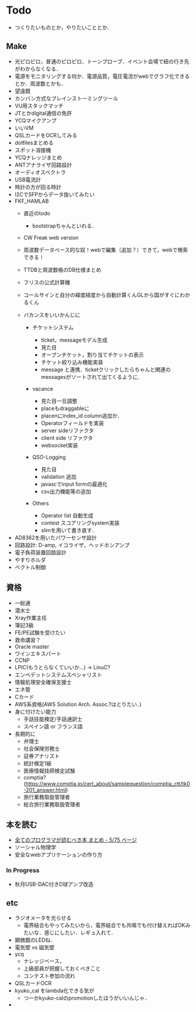 # Todo
  - つくりたいものとか，やりたいこととか．

## Make
  - 光ピロピロ，普通のピロピロ．トーンプローブ．イベント会場で紐の行き先がわからなくなる．
  - 電源をモニタリングする何か．電源品質，電圧電流がwebでグラフ化できるとか．周波数とかも．
  - 望遠鏡
  - カンバン方式なブレインストーミングツール
  - VU用スタックマッチ
  - JTとかdigital通信の免許
  - YCQマイクアンプ
  - いいVM
  - QSLカードをOCRしてみる
  - dotfilesまとめる
  - スポット溶接機
  - YCQナレッジまとめ
  - ANTアナライザ回路設計
  - オーディオスペクトラ
  - USB電流計
  - 時計の方が回る時計
  - I2CでSFPからデータ抜いてみたい
  - FKF_HAMLAB
    - 直近のtodo
      - bootstrapちゃんといれる．
      
    - CW Freak web version
    - 周波数データベース的な奴！webで編集（追加？）できて，webで検索できる！
    - TTDBと周波数帳のDB仕様まとめ
    - フリスの公式計算機
    - コールサインと自分の緯度経度から自動計算くんGLから国がすぐにわかるくん
    - バカンスをいいかんじに
      - チケットシステム
        - ticket，messageモデル生成
        - 見た目
        - オープンチケット，割り当てチケットの表示
        - チケット絞り込み機能実装
        - message と連携．ticketクリックしたらちゃんと関連のmessagesがソートされて出てくるように．

      - vacance
        - 見た目一旦調整
        - placeもdraggableに
        - placenにindex_id column追加か．
        - Operatorフィールドを実装
        - server sideリファクタ
        - client side リファクタ
        - websocket実装

      - QSO-Logging
        - 見た目
        - validation 追加
        - javascでinput formの最適化
        - csv出力機能等の追加
      - Others
        - Operator list 自動生成
        - contest スコアリングsystem実装
        - slimを用いて書き直す．
  - AD8362を用いたパワーセンサ設計
  - 回路設計: D-amp, イコライザ，ヘッドホンアンプ
  - 電子負荷装置回路設計
  - やすりホルダ
  - ベクトル制御

## 資格
  - 一総通
  - 潜水士
  - Xray作業主任
  - 簿記3級
  - FE/PE試験を受けたい
  - 救命講習？
  - Oracle master
  - ワインエキスパート
  - CCNP
  - LPIC(もうとらなくていいか...) -> LinuC?
  - エンベデットシステムスペシャリスト
  - 情報処理安全確保支援士
  - エネ管
  - Cカード
  - AWS系資格(AWS Solution Arch. Assoc.?はとりたい．)
  - 身に付けたい能力
    - 手話技能検定/手話通訳士
    - スペイン語 or フランス語
  - 長期的に
    - 弁理士
    - 社会保険労務士
    - 証券アナリスト
    - 統計検定1級
    - 医療情報技師検定試験
    - comptia?(https://www.comptia.jp/cert_about/samplequestion/comptia_ctt/tk0-201_answer.html)
    - 旅行業務取扱管理者
    - 総合旅行業務取扱管理者

## 本を読む
  - [全てのプログラマが読むべき本 まとめ - 5/75 ページ](http://cielquis.net/programming-books/5.html)
  - ソーシャル物理学
  - 安全なwebアプリケーションの作り方

### In Progress
  - 秋月USB-DAC付きD球アンプ改造

## etc
- ラジオメータを光らせる
  - 電界結合もやってみたいから，電界結合でも共鳴でも付け替えればOKみたいな．感じにしたい．レギュ入れて．
- 顕微鏡のLEDね．
- 電気壁 vs 磁気壁
- ycq
  - ナレッジベース，
  - 上級部員が把握しておくべきこと
  - コンテスト参加の流れ
- QSLカードOCR
- kyuko_cal をlambda化できる気が
  - つーかkyuko-calのpromotionしたほうがいいんじゃ．
- 